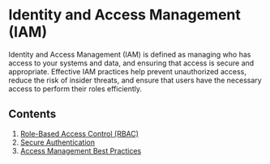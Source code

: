 # Identity and Access Management (IAM)

Identity and Access Management (IAM) is defined as managing who has access to your systems and data, and ensuring that access is secure and appropriate. Effective IAM practices help prevent unauthorized access, reduce the risk of insider threats, and ensure that users have the necessary access to perform their roles efficiently.

## Contents

1. [Role-Based Access Control (RBAC)](./role-based-access-control.md)
2. [Secure Authentication](./secure-authentication.md)
3. [Access Management Best Practices](./access-management-best-practices.md)
